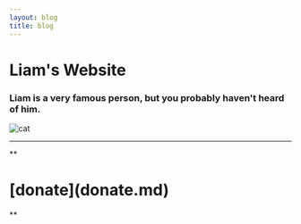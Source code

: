 ```yaml
---
layout: blog
title: blog
---
```


# Liam's Website
### Liam is a very famous person, but you probably haven't heard of him.
![cat](https://icatcare.org/app/uploads/2018/07/Thinking-of-getting-a-cat.png)
<hr>
** <h1> [donate](donate.md) </h1> **
